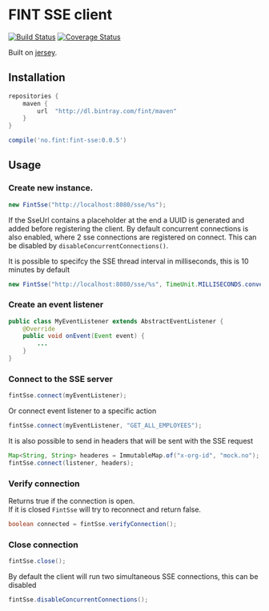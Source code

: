 # FINT SSE client

[![Build Status](https://travis-ci.org/FINTlibs/fint-sse.svg?branch=master)](https://travis-ci.org/FINTlibs/fint-sse)
[![Coverage Status](https://coveralls.io/repos/github/FINTlibs/fint-sse/badge.svg?branch=master)](https://coveralls.io/github/FINTlibs/fint-sse?branch=master)

Built on [jersey](https://jersey.github.io/documentation/latest/sse.html).

## Installation

```groovy
repositories {
    maven {
        url  "http://dl.bintray.com/fint/maven" 
    }
}

compile('no.fint:fint-sse:0.0.5')
```

## Usage

### Create new instance.
```java
new FintSse("http://localhost:8080/sse/%s");
```

If the SseUrl contains a placeholder at the end a UUID is generated and added before registering the client.
By default concurrent connections is also enabled, where 2 sse connections are registered on connect. This can be disabled by `disableConcurrentConnections()`.

It is possible to specifcy the SSE thread interval in milliseconds, this is 10 minutes by default
```java
new FintSse("http://localhost:8080/sse/%s", TimeUnit.MILLISECONDS.convert(20, TimeUnit.MINUTES));
```

### Create an event listener
```java
public class MyEventListener extends AbstractEventListener {
    @Override
    public void onEvent(Event event) {
        ...
    }
}
```

### Connect to the SSE server
```java
fintSse.connect(myEventListener);
```

Or connect event listener to a specific action
```java
fintSse.connect(myEventListener, "GET_ALL_EMPLOYEES");
```

It is also possible to send in headers that will be sent with the SSE request
```java
Map<String, String> headeres = ImmutableMap.of("x-org-id", "mock.no");
fintSse.connect(listener, headers);
```

### Verify connection

Returns true if the connection is open.  
If it is closed `FintSse` will try to reconnect and return false.
```java
boolean connected = fintSse.verifyConnection();
```

### Close connection

```java
fintSse.close();
```

By default the client will run two simultaneous SSE connections, this can be disabled
```java
fintSse.disableConcurrentConnections();
```